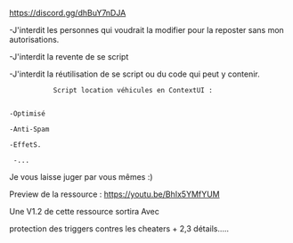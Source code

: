 https://discord.gg/dhBuY7nDJA

-J'interdit les personnes qui voudrait la modifier pour  la reposter sans mon autorisations.

-J'interdit la revente de se script 

-J'interdit la réutilisation de  se script ou du code qui peut y contenir.

               Script location véhicules en ContextUI :


    -Optimisé

    -Anti-Spam

    -EffetS.

     -...

Je vous laisse juger par vous mêmes :) 

Preview  de  la ressource :  https://youtu.be/BhIx5YMfYUM

Une V1.2 de cette ressource sortira Avec 

protection des triggers contres les cheaters + 2,3 détails.....
